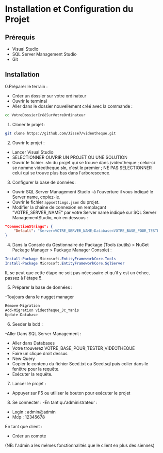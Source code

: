 # Installation et Configuration du Projet

## Prérequis
- Visual Studio
- SQL Server Management Studio
- Git

## Installation

0.Préparer le terrain : 
- Créer un dossier sur votre ordinateur
- Ouvrir le terminal 
- Aller dans le dossier nouvellement créé avec la commande : 

```bash
cd VotreDossierCrééSurVotreOrdinateur 
```

1. Cloner le projet :
```bash
git clone https://github.com/Jisse7/videotheque.git
```

2. Ouvrir le projet :
- Lancer Visual Studio
- SELECTIONNER OUVRIR UN PROJET OU UNE SOLUTION
- Ouvrir le fichier .sln du projet qui se trouve dans /videotheque ; celui-ci se nomme videotheque.sln, c'est le premier ; NE PAS SELECTIONNER celui qui se trouve plus bas dans l'arborescence.

3. Configurer la base de données :
- Ouvrir SQL Server Management Studio
-à l'ouverture il vous indiqué le Server name, copiez-le.
- Ouvrir le fichier `appsettings.json` du projet.
- Modifier la chaîne de connexion en remplaçant "VOTRE_SERVER_NAME" par votre Server name indiqué sur SQL Server ManagementStudio, voir en dessous :
```json
"ConnectionStrings": {
    "Default": "Server=VOTRE_SERVER_NAME;Database=VOTRE_BASE_POUR_TESTER_VIDEOTHEQUE;Trusted_Connection=True;MultipleActiveResultSets=true;TrustServerCertificate=true"
}
```

4. Dans la Console du Gestionnaire de Package (Tools (outils) > NuGet Package Manager > Package Manager Console) :
```powershell
Install-Package Microsoft.EntityFrameworkCore.Tools
Install-Package Microsoft.EntityFrameworkCore.SqlServer
```

IL se peut que cette étape ne soit pas nécessaire et qu'il y est un échec, passez à l'étape 5.

5. Préparer la base de données :

-Toujours dans le nugget manager 

```powershell
Remove-Migration
Add-Migration videotheque_Jc_Yanis
Update-Database
```

6. Seeder la bdd :

-Aller Dans SQL Server Management  : 
- Aller dans Databases
- Votre trouverez VOTRE_BASE_POUR_TESTER_VIDEOTHEQUE
- Faire un clique droit dessus
- New Query
- Copier le contenu du fichier Seed.txt ou Seed.sql puis coller dans le fenêtre pour la requête.
- Exécuter la requête.

7. Lancer le projet :
- Appuyer sur F5 ou utiliser le bouton pour exécuter le projet 

8. Se connecter : 
-En tant qu'administrateur : 
- Login : admin@admin
- Mdp : 12345678

En tant que client : 
- Créer un compte

(NB: l'admin a les mêmes fonctionnalités que le client en plus des siennes)

